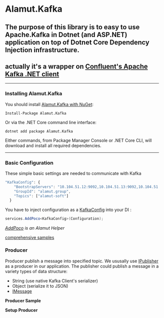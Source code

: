 # Alamut.Kafka  
## The purpose of this library is to easy to use Apache.Kafka in Dotnet (and ASP.NET) application on top of Dotnet Core Dependency Injection infrastructure.
## actually it's a wrapper on [Confluent's Apache Kafka .NET client](https://github.com/confluentinc/confluent-kafka-dotnet)

***

### Installing Alamut.Kafka
You should install [Alamut.Kafka with NuGet](https://www.nuget.org/packages/Alamut.Kafka):

    Install-Package Alamut.Kafka
    
Or via the .NET Core command line interface:

    dotnet add package Alamut.Kafka

Either commands, from Package Manager Console or .NET Core CLI, will download and install all required dependencies.

***

### Basic Configuration
These simple basic settings are needed to communicate with Kafka
```js
"KafkaConfig": {
    "BootstrapServers": "10.104.51.12:9092,10.104.51.13:9092,10.104.51.14:9092",
    "GroupId": "alamut.group",
    "Topics": ["alamut-soft"]
  }
```
You have to inject configuration as a [KafkaConfig](https://github.com/SorenZ/Alamut.Kafka/blob/master/src/Alamut.Kafka/Models/KafkaConfig.cs) into your DI :
```csharp
services.AddPoco<KafkaConfig>(Configuration);
```
*[AddPoco](https://github.com/SorenZ/Alamut.AspNet/wiki/Add-POCO) is an Alamut Helper*

[comprehensive samples](https://github.com/SorenZ/Alamut.Kafka/blob/master/samples/Alamut.Kafka.Consumer/Startup.cs)

### Producer
Producer publish a message into specified topic.
We ususally use [IPublisher](https://github.com/SorenZ/Alamut.Abstractions/blob/master/src/Alamut.Abstractions/Messaging/IPublisher.cs) as a producer in our application.
The publisher could publish a message in a variety types of data structure:
* String (use native Kafka Client's serializer) 
* Object (serialize it to JSON)
* [IMessage](https://github.com/SorenZ/Alamut.Abstractions/blob/master/src/Alamut.Abstractions/Messaging/IMessage.cs) 

**Producer Sample**


**Setup Producer**
